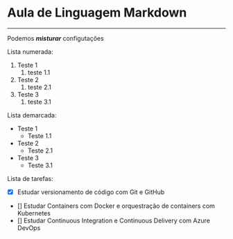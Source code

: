 # Aula de Linguagem Markdown
***
Podemos __*misturar*__ configutações

Lista numerada:
1. Teste 1
   1. teste 1.1
2. Teste 2
   1. teste 2.1
3. Teste 3
   1. teste 3.1

Lista demarcada:
* Teste 1
   * Teste 1.1
* Teste 2
   * Teste 2.1
* Teste 3
   * Teste 3.1

Lista de tarefas:
- [x] Estudar versionamento de código com Git e GitHub
- [] Estudar Containers com Docker e orquestração de containers com Kubernetes
- [] Estudar Continuous Integration e Continuous Delivery com Azure DevOps